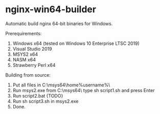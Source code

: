 # nginx-win64-builder
Automatic build nginx 64-bit binaries for Windows.

Prerequirements:
1. Windows x64 (tested on Windows 10 Enterprise LTSC 2019)
2. Visual Studio 2019
3. MSYS2 x64
4. NASM x64
5. Strawberry Perl x64

Building from source:
1. Put all files in C:\msys64\home\%username%\
2. Run msys2.exe from C:\msys64\ type sh script1.sh and press Enter
3. Run script2.bat {TODO}
4. Run sh script3.sh in msys2.exe
5. Done.